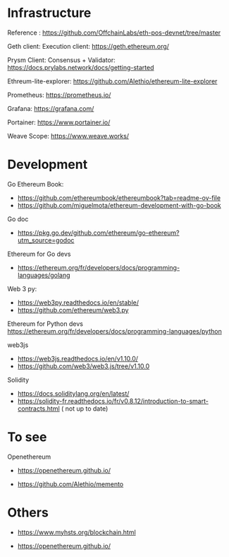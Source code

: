 
# Infrastructure

Reference : https://github.com/OffchainLabs/eth-pos-devnet/tree/master

Geth client: Execution client:
https://geth.ethereum.org/

Prysm Client: Consensus + Validator: https://docs.prylabs.network/docs/getting-started

Ethreum-lite-explorer: https://github.com/Alethio/ethereum-lite-explorer

Prometheus: https://prometheus.io/

Grafana: https://grafana.com/

Portainer: https://www.portainer.io/

Weave Scope: https://www.weave.works/

# Development
Go Ethereum Book:
- https://github.com/ethereumbook/ethereumbook?tab=readme-ov-file
- https://github.com/miguelmota/ethereum-development-with-go-book

Go doc
- https://pkg.go.dev/github.com/ethereum/go-ethereum?utm_source=godoc

Ethereum for Go devs
- https://ethereum.org/fr/developers/docs/programming-languages/golang

Web 3 py:
- https://web3py.readthedocs.io/en/stable/
- https://github.com/ethereum/web3.py

Ethereum for Python devs
https://ethereum.org/fr/developers/docs/programming-languages/python

web3js
- https://web3js.readthedocs.io/en/v1.10.0/
- https://github.com/web3/web3.js/tree/v1.10.0

Solidity
- https://docs.soliditylang.org/en/latest/
- https://solidity-fr.readthedocs.io/fr/v0.8.12/introduction-to-smart-contracts.html (
not up to date)


# To see

Openethereum 
- https://openethereum.github.io/

- https://github.com/Alethio/memento

# Others 

- https://www.myhsts.org/blockchain.html

- https://openethereum.github.io/